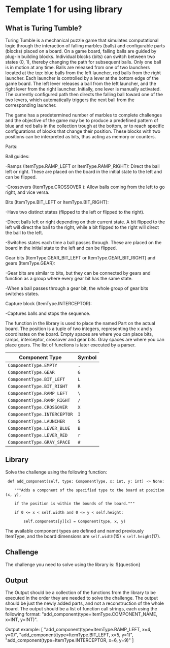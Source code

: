 # Template 1 for using library
## What is Turing Tumble?
Turing Tumble is a mechanical puzzle game that simulates computational logic through the interaction of falling marbles (balls) and configurable parts (blocks) placed on a board.
On a game board, falling balls are guided by plug-in building blocks. Individual blocks (bits) can switch between two states (0, 1), thereby changing the path for subsequent balls. Only one ball is in motion at any time. Balls are released from one of two launchers located at the top: blue balls from the left launcher, red balls from the right launcher. 
Each launcher is controlled by a lever at the bottom edge of the game board. The left lever releases a ball from the left launcher, and the right lever from the right launcher. Initially, one lever is manually activated. The currently configured path then directs the falling ball toward one of the two levers, which automatically triggers the next ball from the corresponding launcher.

The game has a predetermined number of marbles to complete challenges and the objective of the game may be to produce a predefined pattern of blue and red balls in the collection trough at the bottom, or to reach specific configurations of blocks that change their position. These blocks with two positions can be interpreted as bits, thus acting as memory or counters.

Parts:

Ball guides:

-Ramps (ItemType.RAMP_LEFT or ItemType.RAMP_RIGHT): Direct the ball left or right. These are placed on the board in the initial state to the left and can be flipped.

-Crossovers (ItemType.CROSSOVER ): Allow balls coming from the left to go right, and vice versa.

Bits (ItemType.BIT_LEFT or ItemType.BIT_RIGHT):

-Have two distinct states (flipped to the left or flipped to the right).

-Direct balls left or right depending on their current state. A bit flipped to the left will direct the ball to the right, while a bit flipped to the right will direct the ball to the left.

-Switches states each time a ball passes through. These are placed on the board in the initial state to the left and can be flipped.

Gear bits (ItemType.GEAR_BIT_LEFT or ItemType.GEAR_BIT_RIGHT) and gears (ItemType.GEAR):

-Gear bits are similar to bits, but they can be connected by gears and function as a group where every gear bit has the same state.

-When a ball passes through a gear bit, the whole group of gear bits switches states.

Capture block (ItemType.INTERCEPTOR):

-Captures balls and stops the sequence.

The function in the library is used to place the named Part on the actual board. The position is a tuple of two integers, representing the x and y coordinates on the board.
Empty spaces are where you can place bits, ramps, interceptor, crossover and gear bits.
Gray spaces are where you can place gears. The list of functions is later executed by a parser.

| Component Type              | Symbol |
| --------------------------- | ------ |
| `ComponentType.EMPTY`       | `.`    |
| `ComponentType.GEAR`        | `G`    |
| `ComponentType.BIT_LEFT`    | `L`    |
| `ComponentType.BIT_RIGHT`   | `R`    |
| `ComponentType.RAMP_LEFT`   | `\`    |
| `ComponentType.RAMP_RIGHT`  | `/`    |
| `ComponentType.CROSSOVER`   | `X`    |
| `ComponentType.INTERCEPTOR` | `I`    |
| `ComponentType.LAUNCHER`    | `S`    |
| `ComponentType.LEVER_BLUE`  | `B`    |
| `ComponentType.LEVER_RED`   | `r`    |
| `ComponentType.GRAY_SPACE`  | `#`    |


## Library
Solve the challenge using the following function:
```{python}   
 def add_component(self, type: ComponentType, x: int, y: int) -> None:
    
    """Adds a component of the specified type to the board at position (x, y),
    
    if the position is within the bounds of the board."""
   
    if 0 <= x < self.width and 0 <= y < self.height:
    
        self.components[y][x] = Component(type, x, y)
```        
The available component types are defined and named previously ItemType, and the board dimensions are `self.width`(15) × `self.height`(17).

## Challenge
The challenge you need to solve using the library is: ${question}

## Output
The Output should be a collection of the functions from the library to be executed in the order they are needed to solve the challenge. The output should be just the newly added parts, and not a reconstruction of the whole board.
The output should be a list of function call strings, each using the following format:
"add_component(type=ItemType.COMPONENT_NAME, x=INT, y=INT)".

Output example: [
"add_component(type=ItemType.RAMP_LEFT, x=4, y=0)",
"add_component(type=ItemType.BIT_LEFT, x=5, y=1)",
"add_component(type=ItemType.INTERCEPTOR, x=6, y=9)"
]
